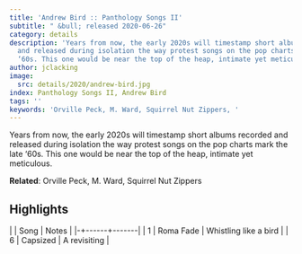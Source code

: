 ```yaml
---
title: 'Andrew Bird :: Panthology Songs II'
subtitle: " &bull; released 2020-06-26"
category: details
description: 'Years from now, the early 2020s will timestamp short albums recorded
  and released during isolation the way protest songs on the pop charts mark the late
  ‘60s. This one would be near the top of the heap, intimate yet meticulous. '
author: jclacking
image:
  src: details/2020/andrew-bird.jpg
index: Panthology Songs II, Andrew Bird
tags: ''
keywords: 'Orville Peck, M. Ward, Squirrel Nut Zippers, '
---
```

Years from now, the early 2020s will timestamp short albums recorded and released during isolation the way protest songs on the pop charts mark the late ‘60s. This one would be near the top of the heap, intimate yet meticulous. <!--more-->

**Related**: Orville Peck, M. Ward, Squirrel Nut Zippers

## Highlights

| | Song | Notes |
|-+------+-------|
| 1 | Roma Fade | Whistling like a bird |
| 6 | Capsized | A revisiting |

